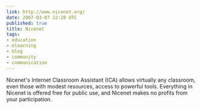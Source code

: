 ```yaml
---
link: http://www.nicenet.org/
date: 2007-03-07 22:28 UTC
published: true
title: Nicenet
tags:
- education
- elearning
- blog
- community
- communication
---
```


Nicenet's Internet Classroom Assistant (ICA) allows virtually any classroom, even those with modest resources, access to powerful tools. Everything in Nicenet is offered free for public use, and Nicenet makes no profits from your participation.
